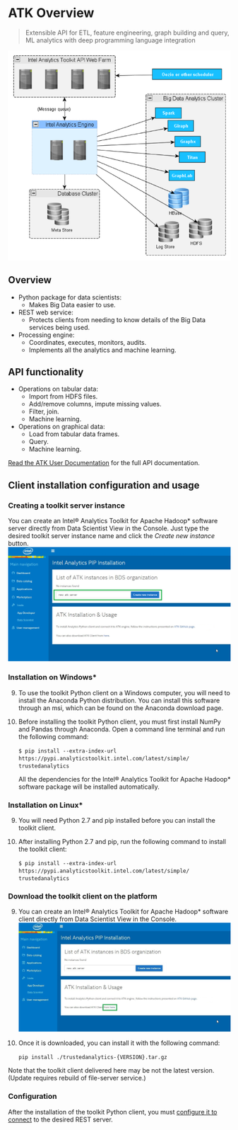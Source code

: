 # ATK Overview

> Extensible API for ETL, feature engineering, graph building and query, ML analytics with deep programming language integration

![ATK Components](ATK/atk-components.png)

## Overview 

* Python package for data scientists:
    - Makes Big Data easier to use.
* REST web service:
    - Protects clients from needing to know details of the Big Data services being used.
* Processing engine:
    - Coordinates, executes, monitors, audits.
    - Implements all the analytics and machine learning.

## API functionality 

* Operations on tabular data:
    - Import from HDFS files.
    - Add/remove columns, impute missing values.
    - Filter, join.
    - Machine learning. 
* Operations on graphical data:
    - Load from tabular data frames.
    - Query. 
    - Machine learning.

[Read the ATK User Documentation](http://trustedanalytics.github.io/atk/) for the full API documentation.

## Client installation configuration and usage

### Creating a toolkit server instance

You can create an Intel® Analytics Toolkit for Apache Hadoop* software server directly from Data Scientist View in the Console. Just type the desired toolkit server instance name and click the _Create new instance_ button. 
![Create ATK Server](ATK/atk_create_server.png)

### Installation on Windows*

9. To use the toolkit Python client on a Windows computer, you will need to install the Anaconda Python distribution. You can install this software through an msi, which can be found on the Anaconda download page.

9. Before installing the toolkit Python client, you must first install NumPy and Pandas through Anaconda. Open a command line terminal and run the following command:

    `$ pip install --extra-index-url https://pypi.analyticstoolkit.intel.com/latest/simple/ trustedanalytics`

    All the dependencies for the Intel® Analytics Toolkit for Apache Hadoop* software package will be installed automatically.

### Installation on Linux*

9. You will need Python 2.7 and pip installed before you can install the toolkit client.

9. After installing Python 2.7 and pip, run the following command to install the toolkit client:

    `$ pip install --extra-index-url https://pypi.analyticstoolkit.intel.com/latest/simple/ trustedanalytics`

### Download the toolkit client on the platform

9. You can create an Intel® Analytics Toolkit for Apache Hadoop* software client directly from Data Scientist View in the Console.
     ![Download ATK Python Client](ATK/atk_download_client.png)

9. Once it is downloaded, you can install it with the following command:

    `pip install ./trustedanalytics-{VERSION}.tar.gz`

Note that the toolkit client delivered here may be not the latest version.
(Update requires rebuild of file-server service.) 


### Configuration
After the installation of the toolkit Python client, you must [configure it to connect](https://github.com/trustedanalytics/atk/wiki/python-client) to the desired REST server.


